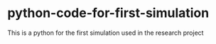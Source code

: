 # python-code-for-first-simulation
This is a python for the first simulation used in the research project
